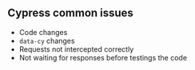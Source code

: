 ## Cypress common issues

- Code changes
- `data-cy` changes
- Requests not intercepted correctly
- Not waiting for responses before testings the code
